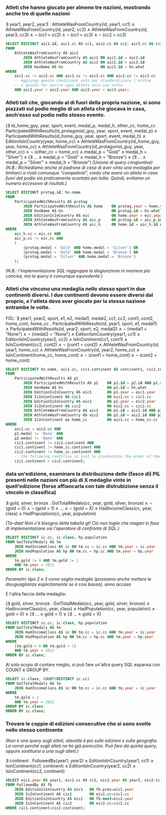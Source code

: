 ### Atleti che hanno giocato per almeno tre nazioni, mostrando anche tre di quelle nazioni

&exist; year1, year2, year3 . AthleteWasFromCountry(id, year1, cc1) &and; AthleteWasFromCountry(id, year2, cc2) &and; AthleteWasFromCountry(id, year3, cc3) &and; &not; (cc1 = cc2) &and; &not; (cc1 = cc3) &and; &not; (cc2 = cc3)

``` SQL
SELECT DISTINCT aic1.id, aic1.cc AS cc1, aic2.cc AS cc2, aic3.cc AS cc3, hn.name
FROM
    AthleteWasFromCountry AS aic1
        JOIN AthleteWasFromCountry AS aic2 ON aic1.id = aic2.id
        JOIN AthleteWasFromCountry AS aic3 ON aic1.id = aic3.id
        JOIN HasName AS hn                 ON aic1.id = hn.what
WHERE
    aic1.cc != aic2.cc AND aic1.cc != aic3.cc AND aic2.cc != aic3.cc
    -- Aggiungo queste condizioni solo per standardizzare l'ordine
    -- e quindi far uscire ogni atleta solo una volta
    AND aic1.year < aic2.year AND aic2.year < aic3.year;
```

### Atleti tali che, giocando al di fuori della propria nazione, si sono piazzati sul podio meglio di un atleta che giocava in casa, anch'esso sul podio nello stesso evento.

(&exist; id_home_guy, year, sport, event, medal_p, medal_h, other_cc, home_cc . ParticipatedWithResults(id_protagonist_guy, year, sport, event, medal_p) &and; ParticipatedWithResults(id_home_guy, year, sport, event, medal_h) &and; EditionIsInCountry(year, home_cc) &and; AthleteWasFromCountry(id_home_guy, year, home_cc) &and; AthleteWasFromCountry(id_protagonist_guy, year, other_cc) &and; &not; (other_cc = home_cc) &and; medal_p = "Gold" &and; medal_h = "Silver") &or; (&exist; ... &and; medal_p = "Gold" &and; medal_h = "Bronze") &or; (&exist; ... &and; medal_p = "Silver" &and; medal_h = "Bronze") *(Unione di query congiuntive)* *(N.B.: Richiediamo anche al padrone di casa di aver vinto una medaglia per limitarci a rivali comunque "competenti", credo che avere un atleta in casa fuori dal podio sia praticamente scontato per tutto. Quindi, evitiamo un numero eccessivo di risultati.)*

``` SQL
SELECT DISTINCT protag.id, hn.name
FROM
    ParticipatedWithResults AS protag
        JOIN ParticipatedWithResults AS home    ON protag.year = home.year AND protag.sport = home.sport AND protag.event = home.event
        JOIN HasName AS hn                      ON protag.id = hn.what
        JOIN EditionIsInCountry AS eic          ON home.year = eic.year
        JOIN AthleteWasFromCountry AS aic_p     ON protag.id = aic_p.id AND protag.year = aic_p.year
        JOIN AthleteWasFromCountry AS aic_h     ON home.id = aic_h.id AND home.year = aic_h.year
WHERE
    aic_h.cc = eic.cc AND
    aic_p.cc != eic.cc AND
    (
        (protag.medal = 'Gold' AND home.medal = 'Silver') OR
        (protag.medal = 'Gold' AND home.medal = 'Bronze') OR
        (protag.medal = 'Silver' AND home.medal = 'Bronze')
    );
```

*(N.B.: l'implementazione SQL raggruppa la disgiunzione in maniera più concisa, ma la query è comunque equivalente.)*

### Atleti che vincono una medaglia nello stesso sport in due continenti diversi. I due continenti devono essere diversi dal proprio, e l'atleta deve aver giocato per la stessa nazione entrambe le volte.

FOL: &exist; year1, year2, sport, e1, e2, medal1, medal2, cc1, cc2, cont1, cont2, home_cont, home_cc . ParticipatedWithResults(id, year1, sport, e1, medal1) &and; ParticipatedWithResults(id, year2, sport, e2, medal2) &and; &not; (medal1 = "None") &and; &not; (medal2 = "None") &and; EditionIsInCountry(year1, cc1) &and; EditionIsInCountry(year2, cc2) &and; IsInContinent(cc1, cont1) &and; IsInContinent(cc2, cont2) &and; &not; (cont1 = cont2) &and; AthleteWasFromCountry(id, year1, home_cc) &and; AthleteWasFromCountry(id, year2, home_cc) &and; IsInContinent(home_cc, home_cont) &and; &not; (cont1 = home_cont) &and; &not; (cont2 = home_cont)

``` SQL
SELECT DISTINCT hn.name, aic1.cc, cic1.continent AS continent1, cic2.continent AS continent2
FROM
    ParticipatedWithResults AS p1
        JOIN ParticipatedWithResults AS p2    ON p1.id = p2.id AND p1.sport = p2.sport
        JOIN HasName AS hn                    ON p1.id = hn.what
        JOIN EditionIsInCountry AS eic1       ON p1.year = eic1.year
        JOIN IsInContinent AS cic1            ON eic1.cc = cic1.cc
        JOIN EditionIsInCountry AS eic2       ON p2.year = eic2.year
        JOIN IsInContinent AS cic2            ON eic2.cc = cic2.cc
        JOIN AthleteWasFromCountry AS aic1    ON p1.id = aic1.id AND p1.year = aic1.year
        JOIN AthleteWasFromCountry AS aic2    ON p2.id = aic2.id AND p2.year = aic2.year
        JOIN IsInContinent as home_ic         ON aic1.cc = home_ic.cc
WHERE
    aic1.cc = aic2.cc AND
    p1.medal != 'None' AND
    p2.medal != 'None' AND
    cic1.continent != cic2.continent AND
    cic1.continent != home_ic.continent AND
    cic2.continent != home_ic.continent AND
    -- the following condition is just to standardize the order of the continents
    cic1.continent < cic2.continent;
```

### data un'edizione, esaminare la distribuzione delle (fasce di) PIL presenti nelle nazioni con più di X medaglie vinte in quell'edizione (forse affiancarla con tale distrubizione senza il vincolo in classifica)

&exist; gold, silver, bronze . GotTotalMedals(cc, year, gold, silver, bronze) &and; &not; (gold = 0) &and; &not; (gold = 1) &and; ... &and; &not; (gold = X) &and; HadIncomeClass(cc, year, class) &and; HadPopulation(cc, year, population)

*(Ta-daa! Non c'è bisogno della tabella gt! Ciò non toglie che magari in fase di implementazione usi l'operatore di confronto di SQL.)*

``` SQL
SELECT DISTINCT ic.cc, ic.class, hp.population
FROM GotTotalMedals AS tm
    JOIN HadIncomeClass AS ic ON tm.cc = ic.cc AND tm.year = ic.year
    JOIN HadPopulation AS hp ON tm.cc = hp.cc AND tm.year = hp.year
WHERE
    tm.gold != 0 AND tm.gold != 1
    AND tm.year = 2012
ORDER BY ic.class;
```
*Parametri: tipo 2 o 3 come soglia medaglie (possiamo anche mettere le disuguaglianze esplicitamente se è così bassa), anno accaso*

E l'altra faccia della medaglia:

(&exist; gold, silver, bronze . GotTotalMedals(cc, year, gold, silver, bronze) &and; HadIncomeClass(cc, year, class) &and; HadPopulation(cc, year, population) &and; gold = 0) &or; (&exist; ... &and; gold = 1) &or; (&exist; ... &and; gold = X)

``` SQL
SELECT DISTINCT ic.cc, ic.class, hp.population
FROM GotTotalMedals AS tm
    JOIN HadIncomeClass AS ic ON tm.cc = ic.cc AND tm.year = ic.year
    JOIN HadPopulation AS hp ON tm.cc = hp.cc AND tm.year = hp.year
WHERE
    (tm.gold = 0 OR tm.gold = 1)
    AND tm.year = 2012
ORDER BY ic.class;
```

Al solo scopo di contare meglio, si può fare un'altra query SQL espansa con COUNT e GROUP BY.

``` SQL
SELECT ic.class, COUNT(DISTINCT ic.cc)
FROM GotTotalMedals AS tm
    JOIN HadIncomeClass AS ic ON tm.cc = ic.cc AND tm.year = ic.year
WHERE
    tm.gold > 2
    AND tm.year = 2012
GROUP BY ic.class
ORDER BY ic.class;
```

### Trovare le coppie di edizioni consecutive che si sono svolte nello stesso continente

*(Non è una query sugli atleti, stavolta è più sulle edizioni e sulla geografia. La vorrei perché sugli atleti ne ho già parecchie. Può fare da quinta query, oppure sostituirsi a una sugli atleti.)*

&exist; continent . FollowedBy(year1, year2) &and; EditionIsInCountry(year1, cc1) &and; IsInContinent(cc1, continent) &and; EditionIsInCountry(year2, cc2) &and; IsInContinent(cc2, continent)

``` SQL
SELECT eic1.year AS year1, eic1.cc AS cc1, eic2.year AS year2, eic2.cc AS cc2
FROM FollowedBy AS fb
    JOIN EditionIsInCountry AS eic1   ON fb.prev=eic1.year
    JOIN IsInContinent AS cic1        ON eic1.cc=cic1.cc
    JOIN EditionIsInCountry AS eic2   ON fb.next=eic2.year
    JOIN IsInContinent AS cic2        ON eic2.cc=cic2.cc
WHERE cic1.continent=cic2.continent;
```
